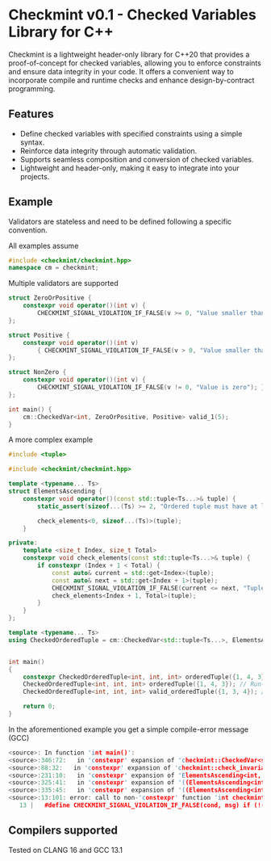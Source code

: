 # Checkmint v0.1 - Checked Variables Library for C++

Checkmint is a lightweight header-only library for C++20 that provides a proof-of-concept for checked variables, allowing you to enforce constraints and ensure data integrity in your code. It offers a convenient way to incorporate compile and runtime checks and enhance design-by-contract programming.



## Features

- Define checked variables with specified constraints using a simple syntax.
- Reinforce data integrity through automatic validation.
- Supports seamless composition and conversion of checked variables.
- Lightweight and header-only, making it easy to integrate into your projects.

## Example

Validators are stateless and need to be defined following a specific convention.

All examples assume

```cpp
#include <checkmint/checkmint.hpp>
namespace cm = checkmint;
```

Multiple validators are supported 

```cpp
struct ZeroOrPositive { 
    constexpr void operator()(int v) { 
        CHECKMINT_SIGNAL_VIOLATION_IF_FALSE(v >= 0, "Value smaller than zero"); }
};

struct Positive { 
    constexpr void operator()(int v) 
        { CHECKMINT_SIGNAL_VIOLATION_IF_FALSE(v > 0, "Value smaller than zero"); }
};

struct NonZero { 
    constexpr void operator()(int v) { 
        CHECKMINT_SIGNAL_VIOLATION_IF_FALSE(v != 0, "Value is zero"); }
};

int main() {
    cm::CheckedVar<int, ZeroOrPositive, Positive> valid_1(5);
}
```

A more complex example 

```cpp
#include <tuple>

#include <checkmint/checkmint.hpp>

template <typename... Ts>
struct ElementsAscending {
    constexpr void operator()(const std::tuple<Ts...>& tuple) {
        static_assert(sizeof...(Ts) >= 2, "Ordered tuple must have at least two elements");

        check_elements<0, sizeof...(Ts)>(tuple);
    }

private:
    template <size_t Index, size_t Total>
    constexpr void check_elements(const std::tuple<Ts...>& tuple) {
        if constexpr (Index + 1 < Total) {
            const auto& current = std::get<Index>(tuple);
            const auto& next = std::get<Index + 1>(tuple);
            CHECKMINT_SIGNAL_VIOLATION_IF_FALSE(current <= next, "Tuple elements are not in ascending order");
            check_elements<Index + 1, Total>(tuple);
        }
    }
};

template <typename... Ts>
using CheckedOrderedTuple = cm::CheckedVar<std::tuple<Ts...>, ElementsAscending<Ts...>>;


int main() 
{
    constexpr CheckedOrderedTuple<int, int, int> orderedTuple({1, 4, 3}); // Compile time error
    CheckedOrderedTuple<int, int, int> orderedTuple({1, 4, 3}); // Run-time error
    CheckedOrderedTuple<int, int, int> valid_orderedTuple({1, 3, 4}); // OKAY

    return 0;
}
```

In the aforementioned example you get a simple compile-error message (GCC)

```cpp
<source>: In function 'int main()':
<source>:346:72:   in 'constexpr' expansion of 'checkmint::CheckedVar<std::tuple<int, int, int>, ElementsAscending<int, int, int> >(std::tuple<int, int, int>(1, 4, 3))'
<source>:88:32:   in 'constexpr' expansion of 'checkmint::check_invariants<ElementsAscending<int, int, int>, std::tuple<int, int, int> >(((checkmint::CheckedVar<std::tuple<int, int, int>, ElementsAscending<int, int, int> >*)this)->checkmint::CheckedVar<std::tuple<int, int, int>, ElementsAscending<int, int, int> >::m_val)'
<source>:231:10:   in 'constexpr' expansion of 'ElementsAscending<int, int, int>().ElementsAscending<int, int, int>::operator()((* & v))'
<source>:325:41:   in 'constexpr' expansion of '((ElementsAscending<int, int, int>*)this)->ElementsAscending<int, int, int>::check_elements<0, 3>((* & tuple))'
<source>:335:45:   in 'constexpr' expansion of '((ElementsAscending<int, int, int>*)this)->ElementsAscending<int, int, int>::check_elements<1, 3>((* & tuple))'
<source>:13:101: error: call to non-'constexpr' function 'int checkmint::invariant_violation(const std::string&)'
   13 |   #define CHECKMINT_SIGNAL_VIOLATION_IF_FALSE(cond, msg) if (!(cond)) checkmint::invariant_violation(msg)
```

## Compilers supported

Tested on CLANG 16 and GCC 13.1
